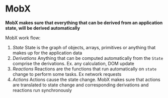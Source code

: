 MobX
===

**MobX makes sure that everything that can be derived from an application state, will be derived automatically**

MobX work flow: 

1. *State*
	State is the graph of objects, arrays, primitives or anything that makes up for the application data
2. *Derivations*
	Anything that can be computed automatically from the `State` comprise the derivations. Ex. any calculation, DOM update
3. *Reactions*
	Reactions are the functions that run automatically on `state` change to perform some tasks. Ex network requests
4. *Actions*
	Actions cause the state change. MobX makes sure that actions are translated to state change and corresponding derivations and reactions run synchronously

